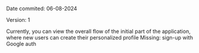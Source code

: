 Date commited: 06-08-2024

Version: 1

Currently, you can view the overall flow of the initial part of the application, where new users can create their personalized profile
Missing: sign-up with Google auth
